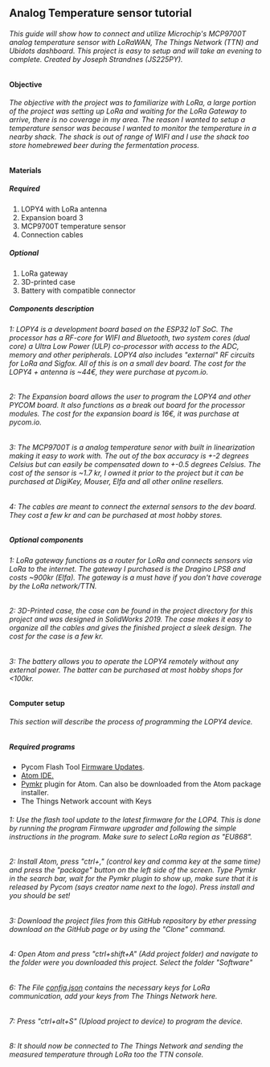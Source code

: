 ## Analog Temperature sensor tutorial

###### This guide will show how to connect and utilize Microchip's MCP9700T analog temperature sensor with LoRaWAN, The Things Network (TTN) and Ubidots dashboard. This project is easy to setup and will take an evening to complete. Created by Joseph Strandnes (JS225PY).



#### Objective

###### The objective with the project was to familiarize with LoRa, a large portion of the project was setting up LoRa and waiting for the LoRa Gateway to arrive, there is no coverage in my area. The reason I wanted to setup a temperature sensor was because I wanted to monitor the temperature in a nearby shack. The shack is out of range of WIFI and I use the shack too store homebrewed beer during the fermentation process. 



#### Materials

##### Required

1. LOPY4 with LoRa antenna
2. Expansion board 3
3. MCP9700T  temperature sensor
4. Connection cables

##### Optional

1. LoRa gateway
2. 3D-printed case
3. Battery with compatible connector

##### Components description

###### 1: LOPY4 is a development board based on the ESP32 IoT SoC. The processor has a RF-core for WIFI and Bluetooth, two system cores (dual core) a Ultra Low Power (ULP) co-processor with access to the ADC, memory and other peripherals. LOPY4 also includes "external" RF circuits for LoRa and Sigfox. All of this is on a small dev board. The cost for the LOPY4 + antenna is ~44€, they were purchase at pycom.io.

###### 2: The Expansion board allows the user to program the LOPY4 and other PYCOM board. It also functions as a break out board for the processor modules. The cost for the expansion board is 16€, it was purchase at pycom.io.

###### 3: The MCP9700T is a analog temperature senor with built in linearization making it easy to work with. The out of the box accuracy is +-2 degrees Celsius but can easily be compensated down to +-0.5 degrees Celsius. The cost of the sensor is ~1.7 kr, I owned it prior to the project but it can be purchased at DigiKey, Mouser, Elfa and all other online resellers.

###### 4: The cables are meant to connect the external sensors to the dev board. They cost a few kr and can be purchased at most hobby stores.

##### Optional components

###### 1: LoRa gateway functions as a router for LoRa and connects sensors via LoRa to the internet. The gateway I purchased is the Dragino LPS8 and costs ~900kr (Elfa). The gateway is a must have if you don't have coverage by the LoRa network/TTN.

###### 2: 3D-Printed case, the case can be found in the project directory for this project and was designed in SolidWorks 2019. The case makes it easy to organize all the cables and gives the finished project a sleek design. The cost for the case is a few kr.

###### 3: The battery allows you to operate the LOPY4 remotely without any external power. The batter can be purchased at most hobby shops for <100kr. 



#### Computer setup

###### This section will describe the process of programming the LOPY4 device.

##### Required programs

- Pycom Flash Tool [Firmware Updates](https://pycom.io/downloads/).
- [Atom IDE.](https://atom.io/)
- [Pymkr](https://atom.io/packages/pymakr) plugin for Atom. Can also be downloaded from the Atom package installer.
- The Things Network account with Keys

###### 1: Use the flash tool update to the latest firmware for the LOP4. This is done by running the program Firmware upgrader and following the simple instructions in the program. Make sure to select LoRa region as "EU868".

###### 2: Install Atom, press "ctrl+," (control key and comma key at the same time) and press the "package" button on the left side of the screen. Type Pymkr in the search bar, wait for the Pymkr plugin to show up, make sure that it is released by Pycom (says creator name next to the logo). Press install and you should be set! 

###### 3: Download the project files from this GitHub repository by ether pressing download on the GitHub page or by using the "Clone" command.

###### 4: Open Atom and press "ctrl+shift+A" (Add project folder) and navigate to the folder were you downloaded this project. Select the folder "Software"

###### 6: The File [config.json](https://github.com/JoeyStrandnes/Applied-IoT-1DT305/blob/master/Software/config.json) contains the necessary keys for LoRa communication, add your keys from The Things Network here.

###### 7: Press "ctrl+alt+S" (Upload project to device) to program the device.

###### 8: It should now be connected to The Things Network and sending the measured temperature through LoRa too the TTN console. 













